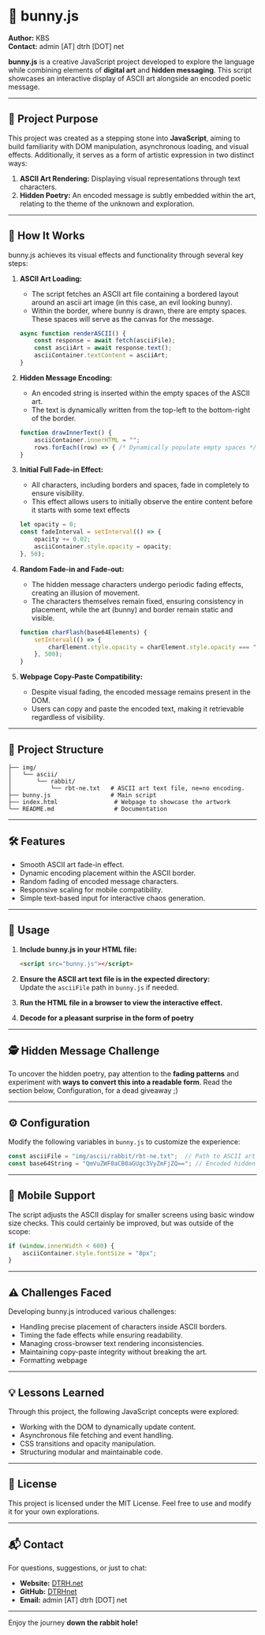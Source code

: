 # 🐰 bunny.js

**Author:** KBS  
**Contact:** admin [AT] dtrh [DOT] net  

**bunny.js** is a creative JavaScript project developed to explore the language while combining elements of **digital art** and **hidden messaging**. This script showcases an interactive display of ASCII art alongside an encoded poetic message.

---

## 🎯 Project Purpose

This project was created as a stepping stone into **JavaScript**, aiming to build familiarity with DOM manipulation, asynchronous loading, and visual effects. Additionally, it serves as a form of artistic expression in two distinct ways:

1. **ASCII Art Rendering:** Displaying visual representations through text characters.
2. **Hidden Poetry:** An encoded message is subtly embedded within the art, relating to the theme of the unknown and exploration.

---

## 🚀 How It Works

bunny.js achieves its visual effects and functionality through several key steps:

1. **ASCII Art Loading:**  
   - The script fetches an ASCII art file containing a bordered layout around an ascii art image (in this case, an evil looking bunny).  
   - Within the border, where bunny is drawn, there are empty spaces. These spaces will serve as the canvas for the message.

    ```javascript
    async function renderASCII() {
        const response = await fetch(asciiFile);
        const asciiArt = await response.text();
        asciiContainer.textContent = asciiArt;
    }
    ```

2. **Hidden Message Encoding:**  
   - An encoded string is inserted within the empty spaces of the ASCII art.  
   - The text is dynamically written from the top-left to the bottom-right of the border.  

    ```javascript
    function drawInnerText() {
        asciiContainer.innerHTML = "";
        rows.forEach((row) => { /* Dynamically populate empty spaces */ });
    }
    ```

3. **Initial Full Fade-in Effect:**  
   - All characters, including borders and spaces, fade in completely to ensure visibility.  
   - This effect allows users to initially observe the entire content before it starts with some text effects

    ```javascript
    let opacity = 0;
    const fadeInterval = setInterval(() => {
        opacity += 0.02;
        asciiContainer.style.opacity = opacity;
    }, 50);
    ```

4. **Random Fade-in and Fade-out:**  
   - The hidden message characters undergo periodic fading effects, creating an illusion of movement.  
   - The characters themselves remain fixed, ensuring consistency in placement, while the art (bunny) and border remain static and visible.  

    ```javascript
    function charFlash(base64Elements) {
        setInterval(() => {
            charElement.style.opacity = charElement.style.opacity === "0" ? "1" : "0";
        }, 500);
    }
    ```

5. **Webpage Copy-Paste Compatibility:**  
   - Despite visual fading, the encoded message remains present in the DOM. 
   - Users can copy and paste the encoded text, making it retrievable regardless of visibility.  

---

## 📂 Project Structure

```
├── img/
│   └── ascii/
│       └── rabbit/
│           └── rbt-ne.txt   # ASCII art text file, ne=no encoding.
├── bunny.js                 # Main script
├── index.html                # Webpage to showcase the artwork
└── README.md                 # Documentation
```

---

## 🛠️ Features

- Smooth ASCII art fade-in effect.
- Dynamic encoding placement within the ASCII border.
- Random fading of encoded message characters.
- Responsive scaling for mobile compatibility.
- Simple text-based input for interactive chaos generation.

---

## 🔧 Usage

1. **Include bunny.js in your HTML file:**

    ```html
    <script src="bunny.js"></script>
    ```

2. **Ensure the ASCII art text file is in the expected directory:**  
   Update the `asciiFile` path in `bunny.js` if needed.

3. **Run the HTML file in a browser to view the interactive effect.**

4. **Decode for a pleasant surprise in the form of poetry**

---

## 🕵️ Hidden Message Challenge

To uncover the hidden poetry, pay attention to the **fading patterns** and experiment with **ways to convert this into a readable form**. Read the section below, Configuration, for a dead giveaway ;)

---

## ⚙️ Configuration

Modify the following variables in `bunny.js` to customize the experience:

```javascript
const asciiFile = "img/ascii/rabbit/rbt-ne.txt";  // Path to ASCII art file
const base64String = "QmVuZWF0aCB0aGUgc3VyZmFjZQ=="; // Encoded hidden message
```


---

## 📱 Mobile Support

The script adjusts the ASCII display for smaller screens using basic window size checks. This could certainly be improved, but was outside of the scope:

```javascript
if (window.innerWidth < 600) {
    asciiContainer.style.fontSize = "8px";
}
```

---

## ⚠️ Challenges Faced

Developing bunny.js introduced various challenges:

- Handling precise placement of characters inside ASCII borders.
- Timing the fade effects while ensuring readability.
- Managing cross-browser text rendering inconsistencies.
- Maintaining copy-paste integrity without breaking the art.
- Formatting webpage

---

## 💡 Lessons Learned

Through this project, the following JavaScript concepts were explored:

- Working with the DOM to dynamically update content.
- Asynchronous file fetching and event handling.
- CSS transitions and opacity manipulation.
- Structuring modular and maintainable code.

---

## 📜 License

This project is licensed under the MIT License. Feel free to use and modify it for your own explorations.

---

## 📬 Contact

For questions, suggestions, or just to chat:

- **Website:** [DTRH.net](https://DTRH.net)
- **GitHub:** [DTRHnet](https://github.com/DTRHnet)
- **Email:** admin [AT] dtrh [DOT] net

---

Enjoy the journey **down the rabbit hole!**
```
